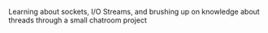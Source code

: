 Learning about sockets, I/O Streams, and brushing up on knowledge about threads through a small chatroom project  
